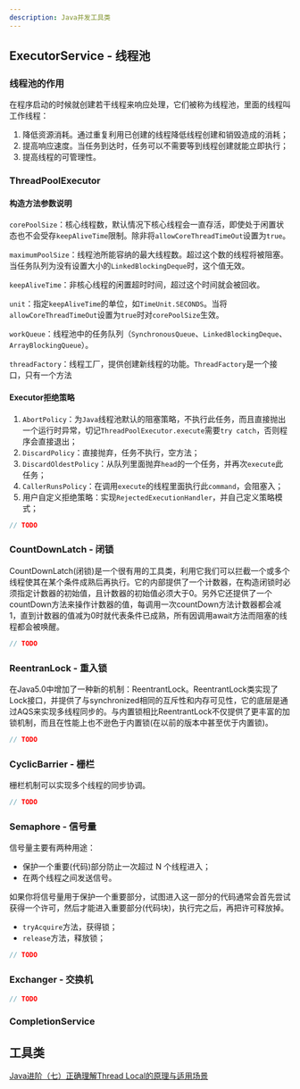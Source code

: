 ```yaml
---
description: Java并发工具类
---
```


## ExecutorService - 线程池

### 线程池的作用

在程序启动的时候就创建若干线程来响应处理，它们被称为线程池，里面的线程叫工作线程：

1. 降低资源消耗。通过重复利用已创建的线程降低线程创建和销毁造成的消耗；
1. 提高响应速度。当任务到达时，任务可以不需要等到线程创建就能立即执行；
1. 提高线程的可管理性。 

### ThreadPoolExecutor

#### 构造方法参数说明

`corePoolSize`：核心线程数，默认情况下核心线程会一直存活，即使处于闲置状态也不会受存`keepAliveTime`限制。除非将`allowCoreThreadTimeOut`设置为`true`。
 
`maximumPoolSize`：线程池所能容纳的最大线程数。超过这个数的线程将被阻塞。当任务队列为没有设置大小的`LinkedBlockingDeque`时，这个值无效。 

`keepAliveTime`：非核心线程的闲置超时时间，超过这个时间就会被回收。 

`unit`：指定`keepAliveTime`的单位，如`TimeUnit.SECONDS`。当将`allowCoreThreadTimeOut`设置为`true`时对`corePoolSize`生效。 

`workQueue`：线程池中的任务队列（`SynchronousQueue`、`LinkedBlockingDeque`、`ArrayBlockingQueue`）。

`threadFactory`：线程工厂，提供创建新线程的功能。`ThreadFactory`是一个接口，只有一个方法

#### Executor拒绝策略

1. `AbortPolicy`：为`Java`线程池默认的阻塞策略，不执行此任务，而且直接抛出一个运行时异常，切记`ThreadPoolExecutor.execute`需要`try catch`，否则程序会直接退出；
2. `DiscardPolicy`：直接抛弃，任务不执行，空方法；
3. `DiscardOldestPolicy`：从队列里面抛弃`head`的一个任务，并再次`execute`此任务；
4. `CallerRunsPolicy`：在调用`execute`的线程里面执行此`command`，会阻塞入；
5. 用户自定义拒绝策略：实现`RejectedExecutionHandler`，并自己定义策略模式；

```java
// TODO
```

### CountDownLatch - 闭锁

CountDownLatch(闭锁)是一个很有用的工具类，利用它我们可以拦截一个或多个线程使其在某个条件成熟后再执行。它的内部提供了一个计数器，在构造闭锁时必须指定计数器的初始值，且计数器的初始值必须大于0。另外它还提供了一个countDown方法来操作计数器的值，每调用一次countDown方法计数器都会减1，直到计数器的值减为0时就代表条件已成熟，所有因调用await方法而阻塞的线程都会被唤醒。

```java
// TODO
```

### ReentranLock - 重入锁

在Java5.0中增加了一种新的机制：ReentrantLock。ReentrantLock类实现了Lock接口，并提供了与synchronized相同的互斥性和内存可见性，它的底层是通过AQS来实现多线程同步的。与内置锁相比ReentrantLock不仅提供了更丰富的加锁机制，而且在性能上也不逊色于内置锁(在以前的版本中甚至优于内置锁)。

```java
// TODO
```

### CyclicBarrier - 栅栏

栅栏机制可以实现多个线程的同步协调。

```java
// TODO
```

### Semaphore - 信号量

信号量主要有两种用途：

- 保护一个重要(代码)部分防止一次超过 N 个线程进入；
- 在两个线程之间发送信号。

如果你将信号量用于保护一个重要部分，试图进入这一部分的代码通常会首先尝试获得一个许可，然后才能进入重要部分(代码块)，执行完之后，再把许可释放掉。

- `tryAcquire`方法，获得锁；
- `release`方法，释放锁；

```java
// TODO
```

### Exchanger - 交换机

```java
// TODO
```

### CompletionService

## 工具类

[Java进阶（七）正确理解Thread Local的原理与适用场景](http://www.jasongj.com/java/threadlocal/)

